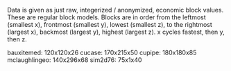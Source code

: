 Data is given as just raw, integerized / anonymized, economic block values.
These are regular block models.
Blocks are in order from the leftmost (smallest x), frontmost (smallest y), lowest (smallest z), to the rightmost (largest x), backmost (largest y), highest (largest z).
x cycles fastest, then y, then z.

bauxitemed: 120x120x26
cucase: 170x215x50
cupipe: 180x180x85
mclaughlingeo: 140x296x68
sim2d76: 75x1x40


